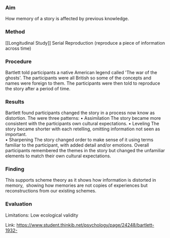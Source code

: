 ### Aim
How memory of a story is affected by previous knowledge.

### Method
[[Longitudinal Study]] Serial Reproduction (reproduce a piece of information across time)

### Procedure 
Bartlett told participants a native American legend called 'The war of the ghosts'. The participants were all British so some of the concepts and names were foreign to them. The participants were then told to reproduce the story after a period of time.

### Results 
Bartlett found participants changed the story in a process now know as distortion. The were three patterns: 
• Assimilation
	The story became more consistent with the participants own cultural expectations.
• Leveling
	The story became shorter with each retelling, omitting information not seen as important.  
• Sharpening
	The story changed order to make sense of it using terms familiar to the participant, with added detail and/or emotions.
Overall participants remembered the themes in the story but changed the unfamiliar elements to match their own cultural expectations. 

### Finding 
This supports scheme theory as it shows how information is distorted in memory,  showing how memories are not copies of experiences but reconstructions from our existing schemes.

### Evaluation 
Limitations: Low ecological validity

Link: https://www.student.thinkib.net/psychology/page/24248/bartlett-1932-
